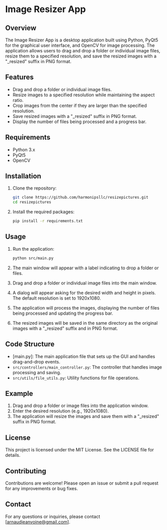# Image Resizer App

## Overview

The Image Resizer App is a desktop application built using Python, PyQt5 for the graphical user interface, and OpenCV for image processing. The application allows users to drag and drop a folder or individual image files, resize them to a specified resolution, and save the resized images with a "_resized" suffix in PNG format.

## Features

- Drag and drop a folder or individual image files.
- Resize images to a specified resolution while maintaining the aspect ratio.
- Crop images from the center if they are larger than the specified resolution.
- Save resized images with a "_resized" suffix in PNG format.
- Display the number of files being processed and a progress bar.

## Requirements

- Python 3.x
- PyQt5
- OpenCV

## Installation

1. Clone the repository:
    ```sh
    git clone https://github.com/harmonipsllc/resizepictures.git
    cd resizepictures
    ```

2. Install the required packages:
    ```sh
    pip install -r requirements.txt
    ```

## Usage

1. Run the application:
    ```sh
    python src/main.py
    ```

2. The main window will appear with a label indicating to drop a folder or files.

3. Drag and drop a folder or individual image files into the main window.

4. A dialog will appear asking for the desired width and height in pixels. The default resolution is set to 1920x1080.

5. The application will process the images, displaying the number of files being processed and updating the progress bar.

6. The resized images will be saved in the same directory as the original images with a "_resized" suffix and in PNG format.

## Code Structure

- [main.py]: The main application file that sets up the GUI and handles drag-and-drop events.
- `src/controllers/main_controller.py`: The controller that handles image processing and saving.
- `src/utils/file_utils.py`: Utility functions for file operations.

## Example

1. Drag and drop a folder or image files into the application window.
2. Enter the desired resolution (e.g., 1920x1080).
3. The application will resize the images and save them with a "_resized" suffix in PNG format.

## License

This project is licensed under the MIT License. See the LICENSE file for details.

## Contributing

Contributions are welcome! Please open an issue or submit a pull request for any improvements or bug fixes.

## Contact
For any questions or inquiries, please contact [arnaudjeanvoine@gmail.com].

